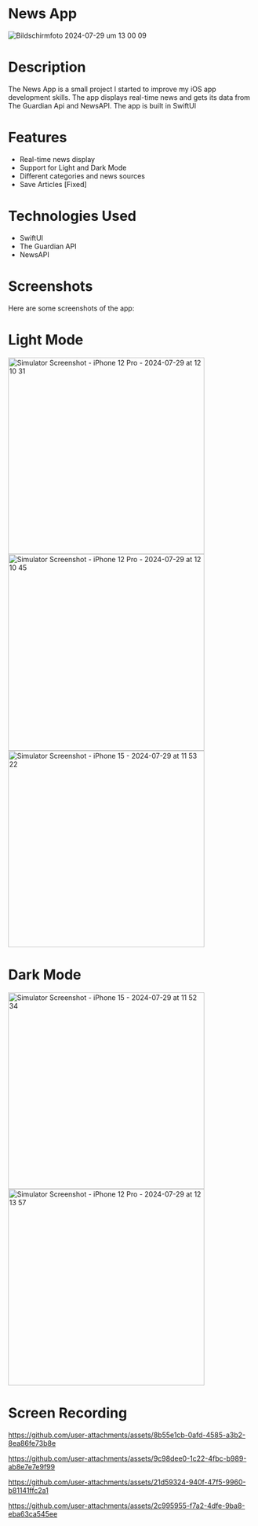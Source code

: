 # News App

![Bildschirmfoto 2024-07-29 um 13 00 09](https://github.com/user-attachments/assets/1825534c-eecb-42f8-9904-242b186ed826)


# Description
The News App is a small project I started to improve my iOS app development skills. The app displays real-time news and gets its data from The Guardian Api and NewsAPI. The app is built in SwiftUI


# Features
- Real-time news display
- Support for Light and Dark Mode
- Different categories and news sources
- Save Articles [Fixed]

# Technologies Used
- SwiftUI
- The Guardian API
- NewsAPI

# Screenshots
Here are some screenshots of the app:

# Light Mode


<img src="https://github.com/user-attachments/assets/75ffad93-aaf7-41b5-a634-e638b625389d" alt="Simulator Screenshot - iPhone 12 Pro - 2024-07-29 at 12 10 31" width="400"/>


<img src="https://github.com/user-attachments/assets/8a02c6c4-abb3-43b1-82f4-732837b8e876" alt="Simulator Screenshot - iPhone 12 Pro - 2024-07-29 at 12 10 45" width="400"/>


<img src="https://github.com/user-attachments/assets/97b61ff1-6af1-4a4d-9ca5-4c46e593b2ab" alt="Simulator Screenshot - iPhone 15 - 2024-07-29 at 11 53 22" width="400"/>

# Dark Mode



<img src="https://github.com/user-attachments/assets/f386c724-1b29-4f73-aaf3-963f12f86ebc" alt="Simulator Screenshot - iPhone 15 - 2024-07-29 at 11 52 34" width="400"/>



<img src="https://github.com/user-attachments/assets/56cc0e9d-7134-4cbc-a652-9692794c0de0" alt="Simulator Screenshot - iPhone 12 Pro - 2024-07-29 at 12 13 57" width="400"/>



# Screen Recording




https://github.com/user-attachments/assets/8b55e1cb-0afd-4585-a3b2-8ea86fe73b8e



https://github.com/user-attachments/assets/9c98dee0-1c22-4fbc-b989-ab8e7e7e9f99



https://github.com/user-attachments/assets/21d59324-940f-47f5-9960-b81141ffc2a1



https://github.com/user-attachments/assets/2c995955-f7a2-4dfe-9ba8-eba63ca545ee





